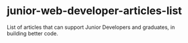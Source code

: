 # junior-web-developer-articles-list
List of articles that can support Junior Developers and graduates, in building better code.
